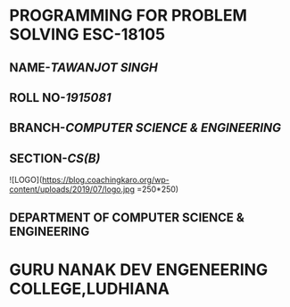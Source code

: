    #        **PROGRAMMING FOR PROBLEM SOLVING ESC-18105**
##   NAME-*TAWANJOT SINGH*
##   ROLL NO-*1915081*
##   BRANCH-*COMPUTER SCIENCE & ENGINEERING*
##   SECTION-*CS(B)*   
![LOGO](https://blog.coachingkaro.org/wp-content/uploads/2019/07/logo.jpg =250*250)
## **DEPARTMENT OF COMPUTER SCIENCE & ENGINEERING**
# **GURU NANAK DEV ENGENEERING COLLEGE,LUDHIANA**

